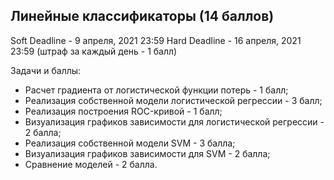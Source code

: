 ## Линейные классификаторы (14 баллов)

Soft Deadline - 9 апреля, 2021 23:59
Hard Deadline - 16 апреля, 2021 23:59 (штраф за каждый день - 1 балл)

Задачи и баллы:
* Расчет градиента от логистической функции потерь - 1 балл;
* Реализация собственной модели логистической регрессии - 3 балл;
* Реализация построения ROC-кривой - 1 балл;
* Визуализация графиков зависимости для логистической регрессии - 2 балла;
* Реализация собственной модели SVM - 3 балла;
* Визуализация графиков зависимости для SVM - 2 балла;
* Сравнение моделей - 2 балла.
